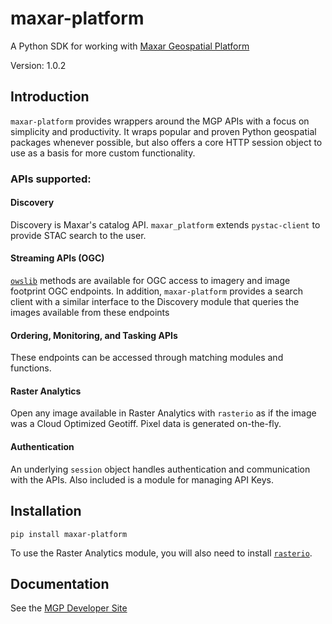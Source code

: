 # maxar-platform

A Python SDK for working with [Maxar Geospatial Platform](https://pro.maxar.com/)

Version: 1.0.2

## Introduction

`maxar-platform` provides wrappers around the MGP APIs with a focus on simplicity and productivity. It wraps popular and proven Python geospatial packages whenever possible, but also offers a core HTTP session object to use as a basis for more custom functionality.

### APIs supported:

#### Discovery

Discovery is Maxar's catalog API. `maxar_platform` extends `pystac-client` to provide STAC search to the user.

#### Streaming APIs (OGC)

[`owslib`](https://owslib.readthedocs.io/en/latest/) methods are available for OGC access to imagery and image footprint OGC endpoints. In addition, `maxar-platform` provides a search client with a similar interface to the Discovery module that queries the images available from these endpoints

#### Ordering, Monitoring, and Tasking APIs

These endpoints can be accessed through matching modules and functions.

#### Raster Analytics

Open any image available in Raster Analytics with `rasterio` as if the image was a Cloud Optimized Geotiff. Pixel data is generated on-the-fly.

#### Authentication

An underlying `session` object handles authentication and communication with the APIs. Also included is a module for managing API Keys.

## Installation

`pip install maxar-platform`

To use the Raster Analytics module, you will also need to install [`rasterio`](https://rasterio.readthedocs.io/en/stable/).

## Documentation

See the [MGP Developer Site](https://developers.maxar.com/docs/developer-tools/python-sdk)
